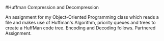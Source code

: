 #Huffman Compression and Decompression

An assignment for my Object-Oriented Programming class which reads a file and makes use of Huffman's Algorithm, priority queues and trees to create a HuffMan code tree. Encoding and Decoding follows. Partnered Assignment. 
